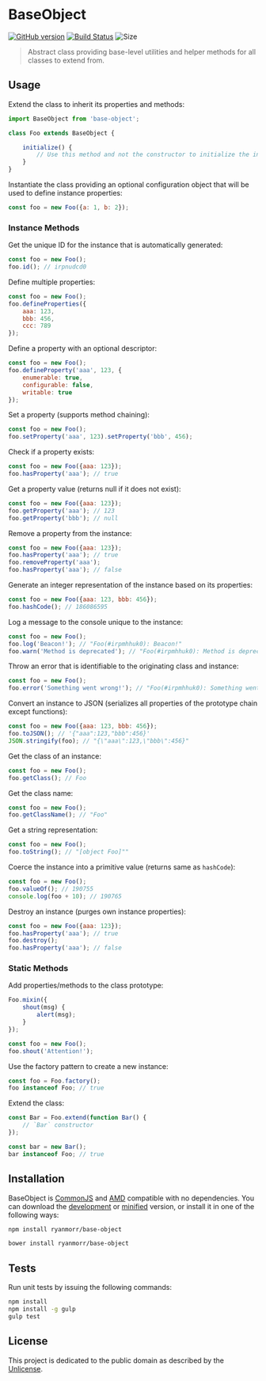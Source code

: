# BaseObject

[![GitHub version](https://badge.fury.io/gh/ryanmorr%2Fbase-object.svg)](https://badge.fury.io/gh/ryanmorr%2Fbase-object) [![Build Status](https://travis-ci.org/ryanmorr/base-object.svg)](https://travis-ci.org/ryanmorr/base-object) ![Size](https://badge-size.herokuapp.com/ryanmorr/base-object/master/dist/base-object.min.js.svg?color=blue&label=file%20size)

> Abstract class providing base-level utilities and helper methods for all classes to extend from.

## Usage

Extend the class to inherit its properties and methods:

``` javascript
import BaseObject from 'base-object';

class Foo extends BaseObject {

    initialize() {
        // Use this method and not the constructor to initialize the instance
    }
}
```

Instantiate the class providing an optional configuration object that will be used to define instance properties:

``` javascript
const foo = new Foo({a: 1, b: 2});
```

### Instance Methods

Get the unique ID for the instance that is automatically generated:

``` javascript
const foo = new Foo();
foo.id(); // irpnudcd0
```

Define multiple properties:

``` javascript
const foo = new Foo();
foo.defineProperties({
    aaa: 123,
    bbb: 456,
    ccc: 789
});
```

Define a property with an optional descriptor:

``` javascript
const foo = new Foo();
foo.defineProperty('aaa', 123, {
    enumerable: true,
    configurable: false,
    writable: true
});
```

Set a property (supports method chaining):
``` javascript
const foo = new Foo();
foo.setProperty('aaa', 123).setProperty('bbb', 456);
```

Check if a property exists:
``` javascript
const foo = new Foo({aaa: 123});
foo.hasProperty('aaa'); // true
```

Get a property value (returns null if it does not exist):
``` javascript
const foo = new Foo({aaa: 123});
foo.getProperty('aaa'); // 123
foo.getProperty('bbb'); // null
```

Remove a property from the instance:
``` javascript
const foo = new Foo({aaa: 123});
foo.hasProperty('aaa'); // true
foo.removeProperty('aaa');
foo.hasProperty('aaa'); // false
```

Generate an integer representation of the instance based on its properties:

``` javascript
const foo = new Foo({aaa: 123, bbb: 456});
foo.hashCode(); // 186086595
```

Log a message to the console unique to the instance:

``` javascript
const foo = new Foo();
foo.log('Beacon!'); // "Foo(#irpmhhuk0): Beacon!"
foo.warn('Method is deprecated'); // "Foo(#irpmhhuk0): Method is deprecated"
```

Throw an error that is identifiable to the originating class and instance:

``` javascript
const foo = new Foo();
foo.error('Something went wrong!'); // "Foo(#irpmhhuk0): Something went wrong!"
```

Convert an instance to JSON (serializes all properties of the prototype chain except functions):

``` javascript
const foo = new Foo({aaa: 123, bbb: 456});
foo.toJSON(); // '{"aaa":123,"bbb":456}'
JSON.stringify(foo); // "{\"aaa\":123,\"bbb\":456}"
```

Get the class of an instance:

``` javascript
const foo = new Foo();
foo.getClass(); // Foo
```

Get the class name:

``` javascript
const foo = new Foo();
foo.getClassName(); // "Foo"
```

Get a string representation:

``` javascript
const foo = new Foo();
foo.toString(); // "[object Foo]""
```

Coerce the instance into a primitive value (returns same as `hashCode`):

``` javascript
const foo = new Foo();
foo.valueOf(); // 190755
console.log(foo + 10); // 190765
```

Destroy an instance (purges own instance properties):

``` javascript
const foo = new Foo({aaa: 123});
foo.hasProperty('aaa'); // true
foo.destroy();
foo.hasProperty('aaa'); // false
```

### Static Methods

Add properties/methods to the class prototype:

``` javascript
Foo.mixin({
    shout(msg) {
        alert(msg);
    }
});

const foo = new Foo();
foo.shout('Attention!');
```

Use the factory pattern to create a new instance:

``` javascript
const foo = Foo.factory();
foo instanceof Foo; // true
```

Extend the class:

``` javascript
const Bar = Foo.extend(function Bar() {
    // `Bar` constructor
});

const bar = new Bar();
bar instanceof Foo; // true
```

## Installation

BaseObject is [CommonJS](http://www.commonjs.org/) and [AMD](https://github.com/amdjs/amdjs-api/wiki/AMD) compatible with no dependencies. You can download the [development](http://github.com/ryanmorr/base-object/raw/master/dist/base-object.js) or [minified](http://github.com/ryanmorr/base-object/raw/master/dist/base-object.min.js) version, or install it in one of the following ways:

``` sh
npm install ryanmorr/base-object

bower install ryanmorr/base-object
```

## Tests

Run unit tests by issuing the following commands:

``` sh
npm install
npm install -g gulp
gulp test
```

## License

This project is dedicated to the public domain as described by the [Unlicense](http://unlicense.org/).